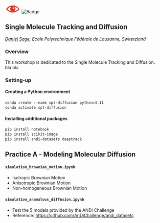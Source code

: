 
<img src="icon.png" width="50"/> ![Badge](https://img.shields.io/badge/Workshop%20SMLMS%202025-FF1010?style=for-the-badge)
## Single Molecule Tracking and Diffusion

 *[Daniel Sage](mailto:daniel.sage@epfl.ch?subject=Single%20Molecule%20Tracking%20and%20Diffusion), Ecole Polytechnique Fédérale de Lausanne, Switerzland*

### Overview
This workshop is dedicated to the Single Molecule Tracking and Diffusion. 
bla bla

### Setting-up

#### Creating a Python environment
```
conda create --name spt-diffusion python=3.11
conda activate spt-diffusion
```
#### Installing additional packages
```
pip install notebook
pip install scikit-image
pip install andi-datasets deeptrack
```

## Practice A - Modeling Molecular Diffusion

#### `simulation_brownian_motion.ipynb`
- Isotropic Brownian Motion
- Anisotropic Brownian Motion
- Non-homogeneous Brownian Motion

#### `simulation_anamalous_diffusion.ipynb`
- Test the 5 models provided by the ANDI Challenge
- Reference: https://github.com/AnDiChallenge/andi_datasets